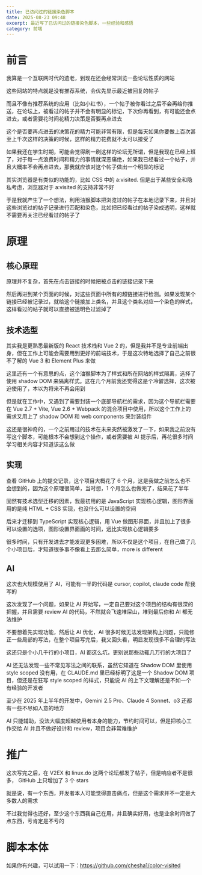 ```yaml
---
title: 已访问过的链接染色脚本
date: 2025-08-23 09:48
excerpt: 最近写了已访问过的链接染色脚本，一些经验和感悟
category: 前端
---
```


# 前言
我算是一个互联网时代的遗老，到现在还会经常浏览一些论坛性质的网站

这些网站的特点就是没有推荐系统，会优先显示最近被回复的帖子

而且不像有推荐系统的应用（比如小红书），一个帖子被你看过之后不会再给你推送，在论坛上，被看过的帖子并不会有明显的标记，下次你再看到，有可能还会点进去，或者需要花时间花精力决策是否要再点进去

这个是否要再点进去的决策花的精力可能非常有限，但是每天如果你要做上百次甚至上千次这样的决策的时候，这样的精力花费就不太可以接受了

如果我还在学生时期，可能会觉得刷一刷这样的论坛无所谓，但是我现在已经上班了，对于每一点浪费时间和精力的事情就深恶痛绝，如果我已经看过一个帖子，并且大概率不会再点进去，那我就应该对这个帖子做出一个明显的标记

其实浏览器是有类似的功能的，比如 CSS 中的 a:visited. 但是出于某些安全和隐私考虑，浏览器对于 a:visited 的支持非常不好

于是我就产生了一个想法，利用油猴脚本把浏览过的帖子在本地记录下来，并且对这些浏览过的帖子记录进行匹配和染色，比如把已经看过的帖子染成透明，这样就不需要再关注已经看过的帖子了

# 原理
## 核心原理
原理并不复杂，首先在点击链接的时候把被点击的链接记录下来

然后再进到某个页面的时候，对这些页面中所有的超链接进行检测。如果发现某个链接已经被记录过，就给这个链接加上类名，并且这个类名对应一个染色的样式，这样看过的帖子就可以直接被透明色过滤掉了

## 技术选型
其实我是更熟悉最新版的 React 技术栈和 Vue 2 的，但是我并不是专业前端出身，但在工作上可能会需要用到更好的前端技术，于是这次特地选择了自己之前很不了解的 Vue 3 和 Element Plus 来做

这里还有一个有意思的点，这个油猴脚本为了样式和所在网站的样式隔离，选择了使用 shadow DOM 来隔离样式。这在几个月前我还觉得这是个冷僻选择，这次被迫使用了，本以为将来不再会用到

但是就在工作中，又遇到了需要封装一个底部导航栏的需求，因为这个导航栏需要在 Vue 2.7 + Vite, Vue 2.6 + Webpack 的混合项目中使用，所以这个工作上的需求又用上了 shadow DOM 和 web components 来封装组件

这还是很神奇的，一个之前用过的技术在未来突然被激发了一下，如果我之前没有写这个脚本，可能根本不会想到这个操作，或者需要被 AI 提示后，再花很多时间学习相关内容才知道该这么做

## 实现
查看 GitHub 上的提交记录，这个项目大概花了 6 个月，这是我做之前怎么也不会想到的，因为这个原理很简单，当时想，1 个月怎么也做完了，结果花了半年

固然有技术选型迁移的因素，我最初用的是 JavaScript 实现核心逻辑，图形界面用的是纯 HTML + CSS 实现，也没什么可以设置的空间

后来才迁移到 TypeScript 实现核心逻辑，用 Vue 做图形界面，并且加上了很多可以设置的选项，图形设置界面画的时间，远比实现核心逻辑要多

很多时间，只有开发进去才能发现更多困难，所以不仅是这个项目，在自己做了几个小项目后，才知道很多事不像看上去那么简单，more is different

## AI
这次也大规模使用了 AI，可能有一半的代码是 cursor, copilot, claude code 帮我写的

这次发现了一个问题，如果让 AI 开始写，一定自己要对这个项目的结构有很深的把握，并且需要 review AI 的代码，不然就会飞速堆屎山，堆到最后你和 AI 都无法维护

不要想着先实现功能，然后让 AI 优化，AI 很多时候无法发现架构上问题，只能修正一些局部的写法，在整个项目写完后，我又回头看，明显发现很多不合理的写法

这还只是个小几千行的小项目，AI 都这么坑，更别说那些动辄几万行的大项目了

AI 还无法发现一些不常见写法之间的联系，虽然它知道在 Shadow DOM 里使用 style scoped 没有用，在 CLAUDE.md 里已经标明了这是一个 Shadow DOM 项目，但还是在狂写 style scoped 的样式，只能说 AI 的上下文理解还是不如一个有经验的开发者

至少在 2025 年上半年的开发中，Gemini 2.5 Pro、Claude 4 Sonnet、o3 还都有一些不尽如人意的地方

AI 只能辅助，没法大幅度超越使用者本身的能力，节约时间可以，但是把核心工作交给 AI 并且不做好设计和 review，项目会非常难维护

# 推广
这次写完之后，在 V2EX 和 linux.do 这两个论坛都发了帖子，但是响应者不是很多， GitHub 上只增加了 3 个 stars

就是说，有一个东西，开发者本人可能觉得直击痛点，但是这个需求并不一定是大多数人的需求

不过我觉得也还好，至少这个东西我自己在用，并且确实好用，也是业余时间做了点东西，亏肯定是不亏的

# 脚本本体
如果你有兴趣，可以试用一下：https://github.com/chesha1/color-visited